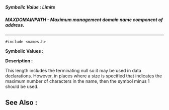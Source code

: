 ##### Symbolic Value : Limits
##### MAXDOMAINPATH - Maximum management domain name component of address.
---
```
#include <names.h>
```

**Symbolic Values :**



**Description :**

This length includes the terminating null so it may be used in data declarations.  However, in places where a size is specified that indicates the maximum number of characters in the name, then the symbol minus 1 should be used.


**See Also :**
---
